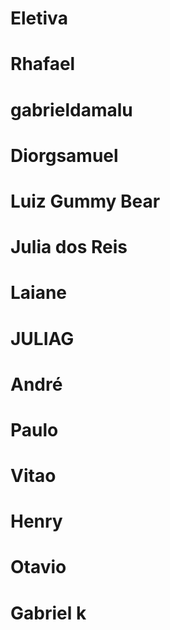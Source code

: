 # Eletiva
# Rhafael
# gabrieldamalu
# Diorgsamuel
# Luiz Gummy Bear
# Julia dos Reis
# Laiane
# JULIAG
# André
# Paulo
# Vitao
# Henry
# Otavio

# Gabriel k
